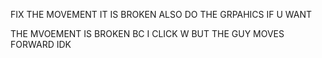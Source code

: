 FIX THE MOVEMENT IT IS BROKEN ALSO DO THE GRPAHICS IF U WANT


THE MVOEMENT IS BROKEN BC I CLICK W BUT THE GUY MOVES FORWARD IDK